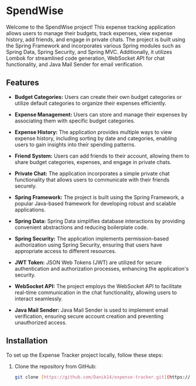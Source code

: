 # SpendWise

Welcome to the SpendWise project! This expense tracking application allows users to manage their budgets, track expenses, view expense history, add friends, and engage in private chats. The project is built using the Spring Framework and incorporates various Spring modules such as Spring Data, Spring Security, and Spring MVC. Additionally, it utilizes Lombok for streamlined code generation, WebSocket API for chat functionality, and Java Mail Sender for email verification.

## Features

- **Budget Categories:** Users can create their own budget categories or utilize default categories to organize their expenses efficiently.

- **Expense Management:** Users can store and manage their expenses by associating them with specific budget categories.

- **Expense History:** The application provides multiple ways to view expense history, including sorting by date and categories, enabling users to gain insights into their spending patterns.

- **Friend System:** Users can add friends to their account, allowing them to share budget categories, expenses, and engage in private chats.

- **Private Chat:** The application incorporates a simple private chat functionality that allows users to communicate with their friends securely.

- **Spring Framework:** The project is built using the Spring Framework, a popular Java-based framework for developing robust and scalable applications.

- **Spring Data:** Spring Data simplifies database interactions by providing convenient abstractions and reducing boilerplate code.

- **Spring Security:** The application implements permission-based authorization using Spring Security, ensuring that users have appropriate access to different resources.

- **JWT Token:** JSON Web Tokens (JWT) are utilized for secure authentication and authorization processes, enhancing the application's security.

- **WebSocket API:** The project employs the WebSocket API to facilitate real-time communication in the chat functionality, allowing users to interact seamlessly.

- **Java Mail Sender:** Java Mail Sender is used to implement email verification, ensuring secure account creation and preventing unauthorized access.

## Installation

To set up the Expense Tracker project locally, follow these steps:

1. Clone the repository from GitHub:

   ```bash
   git clone [https://github.com/Danik14/expense-tracker.git](https://github.com/Danik14/SpendWise.git)https://github.com/Danik14/SpendWise.git
